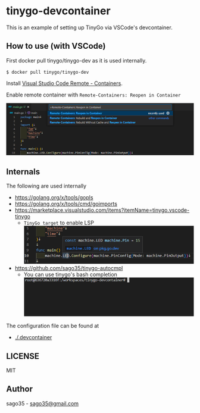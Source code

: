 # tinygo-devcontainer

This is an example of setting up TinyGo via VSCode's devcontainer.

## How to use (with VSCode)

First docker pull tinygo/tinygo-dev as it is used internally.

```
$ docker pull tinygo/tinygo-dev
```

Install [Visual Studio Code Remote - Containers](https://marketplace.visualstudio.com/items?itemName=ms-vscode-remote.remote-containers).

Enable remote container with `Remote-Containers: Reopen in Container`

![](./images/reopen.png)

## Internals

The following are used internally

* https://golang.org/x/tools/gopls
* https://golang.org/x/tools/cmd/goimports
* https://marketplace.visualstudio.com/items?itemName=tinygo.vscode-tinygo
    * `TinyGo target` to enable LSP  
    ![](./images/lsp.png)
* https://github.com/sago35/tinygo-autocmpl
    * You can use tinygo's bash completion  
    ![](./images/tinygo-autocmpl.gif)

The configuration file can be found at

* [./.devcontainer](./.devcontainer)

## LICENSE

MIT

## Author

sago35 - <sago35@gmail.com>
